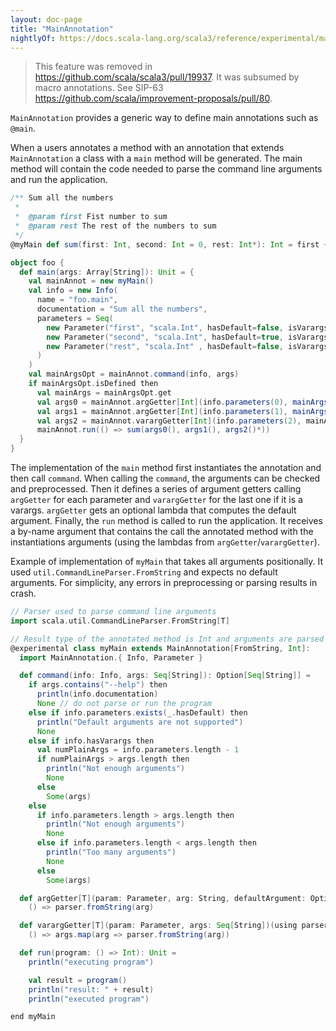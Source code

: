 ```yaml
---
layout: doc-page
title: "MainAnnotation"
nightlyOf: https://docs.scala-lang.org/scala3/reference/experimental/main-annotation.html
---
```


> This feature was removed in https://github.com/scala/scala3/pull/19937. It was subsumed by macro annotations. See SIP-63 https://github.com/scala/improvement-proposals/pull/80.

`MainAnnotation` provides a generic way to define main annotations such as `@main`.

When a users annotates a method with an annotation that extends `MainAnnotation` a class with a `main` method will be generated. The main method will contain the code needed to parse the command line arguments and run the application.

```scala
/** Sum all the numbers
 *
 *  @param first Fist number to sum
 *  @param rest The rest of the numbers to sum
 */
@myMain def sum(first: Int, second: Int = 0, rest: Int*): Int = first + second + rest.sum
```

```scala
object foo {
  def main(args: Array[String]): Unit = {
    val mainAnnot = new myMain()
    val info = new Info(
      name = "foo.main",
      documentation = "Sum all the numbers",
      parameters = Seq(
        new Parameter("first", "scala.Int", hasDefault=false, isVarargs=false, "Fist number to sum", Seq()),
        new Parameter("second", "scala.Int", hasDefault=true, isVarargs=false, "", Seq()),
        new Parameter("rest", "scala.Int" , hasDefault=false, isVarargs=true, "The rest of the numbers to sum", Seq())
      )
    )
    val mainArgsOpt = mainAnnot.command(info, args)
    if mainArgsOpt.isDefined then
      val mainArgs = mainArgsOpt.get
      val args0 = mainAnnot.argGetter[Int](info.parameters(0), mainArgs(0), None) // using a parser of Int
      val args1 = mainAnnot.argGetter[Int](info.parameters(1), mainArgs(1), Some(() => sum$default$1())) // using a parser of Int
      val args2 = mainAnnot.varargGetter[Int](info.parameters(2), mainArgs.drop(2)) // using a parser of Int
      mainAnnot.run(() => sum(args0(), args1(), args2()*))
  }
}
```

The implementation of the `main` method first instantiates the annotation and then call `command`.
When calling the `command`, the arguments can be checked and preprocessed.
Then it defines a series of argument getters calling `argGetter` for each parameter and `varargGetter` for the last one if it is a varargs. `argGetter` gets an optional lambda that computes the default argument.
Finally, the `run` method is called to run the application. It receives a by-name argument that contains the call the annotated method with the instantiations arguments (using the lambdas from `argGetter`/`varargGetter`).


Example of implementation of `myMain` that takes all arguments positionally. It used `util.CommandLineParser.FromString` and expects no default arguments. For simplicity, any errors in preprocessing or parsing results in crash.

```scala
// Parser used to parse command line arguments
import scala.util.CommandLineParser.FromString[T]

// Result type of the annotated method is Int and arguments are parsed using FromString
@experimental class myMain extends MainAnnotation[FromString, Int]:
  import MainAnnotation.{ Info, Parameter }

  def command(info: Info, args: Seq[String]): Option[Seq[String]] =
    if args.contains("--help") then
      println(info.documentation)
      None // do not parse or run the program
    else if info.parameters.exists(_.hasDefault) then
      println("Default arguments are not supported")
      None
    else if info.hasVarargs then
      val numPlainArgs = info.parameters.length - 1
      if numPlainArgs > args.length then
        println("Not enough arguments")
        None
      else
        Some(args)
    else
      if info.parameters.length > args.length then
        println("Not enough arguments")
        None
      else if info.parameters.length < args.length then
        println("Too many arguments")
        None
      else
        Some(args)

  def argGetter[T](param: Parameter, arg: String, defaultArgument: Option[() => T])(using parser: FromString[T]): () => T =
    () => parser.fromString(arg)

  def varargGetter[T](param: Parameter, args: Seq[String])(using parser: FromString[T]): () => Seq[T] =
    () => args.map(arg => parser.fromString(arg))

  def run(program: () => Int): Unit =
    println("executing program")

    val result = program()
    println("result: " + result)
    println("executed program")

end myMain
```
